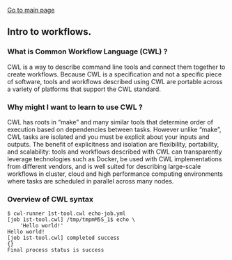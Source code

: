 [Go to main page](../README.md)

## Intro to workflows.


### What is Common Workflow Language (CWL) ?

CWL is a way to describe command line tools and connect them together to create workflows. Because CWL is a specification and not a specific piece of software, tools and workflows described using CWL are portable across a variety of platforms that support the CWL standard.

### Why might I want to learn to use CWL ?

CWL has roots in “make” and many similar tools that determine order of execution based on dependencies between tasks. However unlike “make”, CWL tasks are isolated and you must be explicit about your inputs and outputs. The benefit of explicitness and isolation are flexibility, portability, and scalability: tools and workflows described with CWL can transparently leverage technologies such as Docker, be used with CWL implementations from different vendors, and is well suited for describing large-scale workflows in cluster, cloud and high performance computing environments where tasks are scheduled in parallel across many nodes.

### Overview of CWL syntax 

~~~
$ cwl-runner 1st-tool.cwl echo-job.yml
[job 1st-tool.cwl] /tmp/tmpmM5S_1$ echo \
    'Hello world!'
Hello world!
[job 1st-tool.cwl] completed success
{}
Final process status is success

~~~